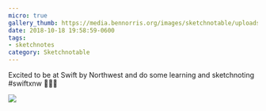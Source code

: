 ```yaml
---
micro: true
gallery_thumb: https://media.bennorris.org/images/sketchnotable/uploads/2018/8dfa204caa.jpg
date: 2018-10-18 19:58:59-0600
tags:
- sketchnotes
category: Sketchnotable
---
```


Excited to be at Swift by Northwest and do some learning and sketchnoting #swiftxnw 📱✍🏼

<img src="https://media.bennorris.org/images/sketchnotable/uploads/2018/8dfa204caa.jpg" />